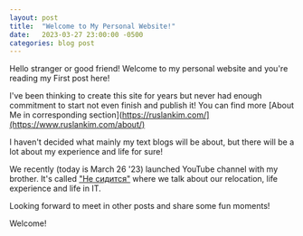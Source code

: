 ```yaml
---
layout: post
title:  "Welcome to My Personal Website!"
date:   2023-03-27 23:00:00 -0500
categories: blog post
---
```

Hello stranger or good friend!
Welcome to my personal website and you're reading my First post here!

I've been thinking to create this site for years but never had enough commitment to start not even finish and publish it!
You can find more [About Me in corresponding section](https://ruslankim.com/](https://www.ruslankim.com/about/)

I haven't decided what mainly my text blogs will be about, but there will be a lot about my experience and life for sure!

We recently (today is March 26 '23) launched YouTube channel with my brother. It's called ["Не сидится"](https://www.youtube.com/@necdtsa) where we talk about our relocation, life experience and life in IT.

Looking forward to meet in other posts and share some fun moments!

Welcome!
